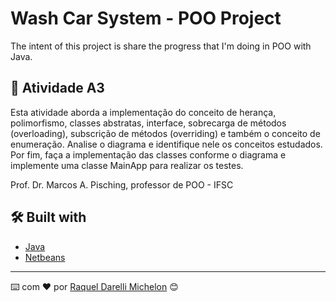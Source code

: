# Wash Car System - POO Project

The intent of this project is share the progress that I'm doing in POO with Java.

## 🚀 Atividade A3

Esta atividade aborda a implementação do conceito de herança, polimorfismo, classes abstratas, interface, sobrecarga de métodos (overloading), subscrição de métodos (overriding) e também o conceito de enumeração. 
Analise o diagrama e identifique nele os conceitos estudados. Por fim, faça a implementação das classes conforme o diagrama e implemente uma classe MainApp para realizar os testes.

Prof. Dr. Marcos A. Pisching, professor de POO - IFSC


## 🛠️ Built with

* [Java](https://docs.oracle.com/javase/8/docs/)
* [Netbeans](https://netbeans.apache.org/)


---
⌨️ com ❤️ por [Raquel Darelli Michelon](https://github.com/RaquelMichelon) 😊